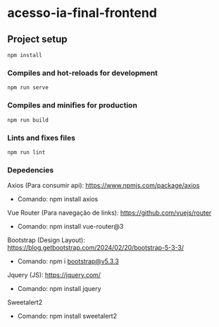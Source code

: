 # acesso-ia-final-frontend

## Project setup
```
npm install
```

### Compiles and hot-reloads for development
```
npm run serve
```

### Compiles and minifies for production
```
npm run build
```

### Lints and fixes files
```
npm run lint
```

### Depedencies
Axios (Para consumir api): https://www.npmjs.com/package/axios
- Comando: npm install axios

Vue Router (Para navegação de links): https://github.com/vuejs/router
- Comando: npm install vue-router@3

Bootstrap (Design Layout): https://blog.getbootstrap.com/2024/02/20/bootstrap-5-3-3/
- Comando: npm i bootstrap@v5.3.3

Jquery (JS): https://jquery.com/
- Comando: npm install jquery

Sweetalert2
- Comando: npm install sweetalert2